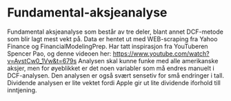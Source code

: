 # Fundamental-aksjeanalyse
Fundamental aksjeanalyse som består av tre deler, blant annet DCF-metode som blir lagt mest vekt på. Data er hentet ut med WEB-scraping
fra Yahoo Finance og FinancialModelingPrep. Har tatt inspirasjon fra YouTuberen Spencer Pao, og denne videoen her: https://www.youtube.com/watch?v=AvstCw0_1Vw&t=679s
Analysen skal kunne funke med alle amerikanske aksjer, men for øyeblikket er det noen variabler som må endres manuelt i DCF-analysen.
Den analysen er også svært sensetiv for små endringer i tall.
Dividende analysen er lite vektet fordi Apple gir ut lite dividende iforhold till inntjening.

